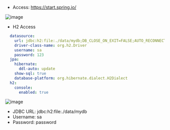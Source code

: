 - Access: https://start.spring.io/

![image](https://github.com/user-attachments/assets/d35930df-2106-4393-952e-c3b31342a4c7)

- H2 Access

```yaml
  datasource:
    url: jdbc:h2:file:./data/mydb;DB_CLOSE_ON_EXIT=FALSE;AUTO_RECONNECT=TRUE
    driver-class-name: org.h2.Driver
    username: sa
    password: 123
  jpa:
    hibernate:
      ddl-auto: update
    show-sql: true
    database-platform: org.hibernate.dialect.H2Dialect
  h2:
    console:
      enabled: true
```

![image](https://github.com/user-attachments/assets/c8457233-ad9a-47d6-8aee-91b116f30738)

- JDBC URL: jdbc:h2:file:./data/mydb
- Username: sa
- Password: password
